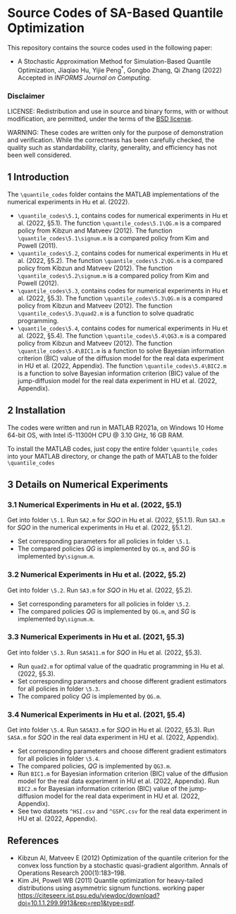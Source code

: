﻿# Source Codes of SA-Based Quantile Optimization

This repository contains the source codes used in the following paper:

* A Stochastic Approximation Method for Simulation-Based Quantile Optimization, Jiaqiao Hu, Yijie Peng<sup>*</sup>, Gongbo Zhang, Qi Zhang (2022) Accepted in *INFORMS Journal on Computing*.

### Disclaimer

LICENSE: Redistribution and use in source and binary forms, with or without modification, are permitted, under the terms of the [BSD license](./BSD_License.txt).

WARNING: These codes are written only for the purpose of demonstration and verification. While the correctness has been carefully checked, the quality such as standardability, clarity, generality, and efficiency has not been well considered.

## 1 Introduction

The `\quantile_codes` folder contains the MATLAB implementations of the numerical experiments in Hu et al. (2022).

* `\quantile_codes\5.1`, contains codes for numerical experiments in Hu et al. (2022, §5.1).
The function `\quantile_codes\5.1\QG.m` is a compared policy from Kibzun and Matveev (2012).
The function `\quantile_codes\5.1\signum.m` is a compared policy from Kim and Powell (2011).
* `\quantile_codes\5.2`, contains codes for numerical experiments in Hu et al. (2022, §5.2).
The function `\quantile_codes\5.2\QG.m` is a compared policy from Kibzun and Matveev (2012).
The function `\quantile_codes\5.2\signum.m` is a compared policy from Kim and Powell (2012).
* `\quantile_codes\5.3`, contains codes for numerical experiments in Hu et al. (2022, §5.3).
The function `\quantile_codes\5.3\QG.m` is a compared policy from Kibzun and Matveev (2012).
The function `\quantile_codes\5.3\quad2.m` is a function to solve quadratic programming.
* `\quantile_codes\5.4`, contains codes for numerical experiments in Hu et al. (2022, §5.4).
The function `\quantile_codes\5.4\QG3.m` is a compared policy from Kibzun and Matveev (2012).
The function `\quantile_codes\5.4\BIC1.m` is a function to solve Bayesian information criterion (BIC) value of the diffusion model for the real data experiment in HU et al. (2022, Appendix).
The function `\quantile_codes\5.4\BIC2.m` is a function to solve Bayesian information criterion (BIC) value of the jump-diffusion model for the real data experiment in HU et al. (2022, Appendix).

## 2 Installation

The codes were written and run in MATLAB R2021a, on Windows 10 Home 64-bit OS,
with Intel i5-11300H CPU @ 3.10 GHz, 16 GB RAM.

To install the MATLAB codes, just copy the entire folder `\quantile_codes` into your MATLAB directory, or change the path of MATLAB to the folder `\quantile_codes`

## 3 Details on Numerical Experiments

### 3.1 Numerical Experiments in Hu et al. (2022, §5.1)

Get into folder `\5.1`. Run `SA2.m` for *SQO* in Hu et al. (2022, §5.1.1). Run `SA3.m` for *SQO* in the numerical experiments in Hu et al. (2022, §5.1.2).

* Set corresponding parameters for all policies in folder `\5.1`.
* The compared policies *QG* is implemented by `QG.m`, and *SG* is implemented by`\signum.m`.

### 3.2 Numerical Experiments in Hu et al. (2022, §5.2)

Get into folder `\5.2`. Run `SA3.m` for *SQO* in Hu et al. (2022, §5.2).

* Set corresponding parameters for all policies in folder `\5.2`.
* The compared policies *QG* is implemented by `QG.m`, and *SG* is implemented by`\signum.m`.

### 3.3 Numerical Experiments in Hu et al. (2021, §5.3)

Get into folder `\5.3`. Run `SASA11.m` for *SQO* in Hu et al. (2022, §5.3).

* Run `quad2.m` for optimal value of the quadratic programming in Hu et al. (2022, §5.3).
* Set corresponding parameters and choose different gradient estimators for all policies in folder `\5.3`.
* The compared policy *QG* is implemented by `QG.m`.

### 3.4 Numerical Experiments in Hu et al. (2021, §5.4)

Get into folder `\5.4`. Run `SASA33.m` for *SQO* in Hu et al. (2022, §5.3). Run `SASA.m` for *SQO* in the real data experiment in HU et al. (2022, Appendix).

* Set corresponding parameters and choose different gradient estimators for all policies in folder `\5.4`.
* The compared policies, *QG* is implemented by `QG3.m`.
* Run `BIC1.m` for Bayesian information criterion (BIC) value of the diffusion model for the real data experiment in HU et al. (2022, Appendix). Run `BIC2.m` for Bayesian information criterion (BIC) value of the jump-diffusion model for the real data experiment in HU et al. (2022, Appendix).
* See two datasets `^HSI.csv` and `^GSPC.csv` for the real data experiment in HU et al. (2022, Appendix).

## References

* Kibzun AI, Matveev E (2012) Optimization of the quantile criterion for the convex loss function by a stochastic quasi-gradient algorithm. Annals of Operations Research 200(1):183–198.
* Kim JH, Powell WB (2011) Quantile optimization for heavy-tailed distributions using asymmetric signum functions. working paper <https://citeseerx.ist.psu.edu/viewdoc/download?doi=10.1.1.299.9913&rep=rep1&type=pdf>.
